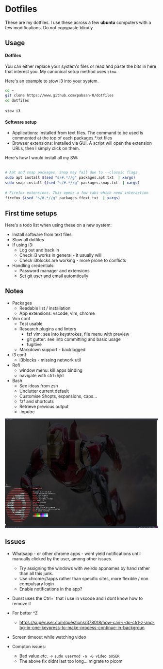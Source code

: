# Dotfiles 

These are my dotfiles. I use these across a few **ubuntu** computers with a few modifications. Do not copypaste blindly.

## Usage


#### Dotfiles

You can either replace your system's files or read and paste the bits in here that interest you. My canonical setup method uses `stow`.

Here's an example to stow i3 into your system.
```bash
cd ~
git clone https://www.github.com/pabsan-0/dotfiles
cd dotfiles

stow i3
```
#### Software setup

- Applications: Installed from text files. The command to be used is commented at the top of each packages.*.txt files
- Browser extensions: Installed via GUI. A script will open the extension URLs, then I simply click on them.

Here's how I would install all my SW:

```bash

# Apt and snap packages. Snap may fail due to --classic flags
sudo apt install $(sed "s/#.*//g" packages.apt.txt  | xargs)
sudo snap install $(sed "s/#.*//g" packages.snap.txt  | xargs)

# Firefox extensions. This opens a few tabs which need interaction
firefox $(sed "s/#.*//g" packages.ffext.txt  | xargs)
```

## First time setups

Here's a todo list when using these on a new system:
- Install software from text files
- Stow all dotfiles
- If using i3:  
    - Log out and back in
    - Check i3 works in general - it usually will
    - Check i3blocks are working - more prone to conflicts
- Handling credentials:
    - Password manager and extensions
    - Set git user and email automtically



## Notes

- Packages
    - Readable list / installation
    - App extensions: vscode, vim, chrome
- Vim conf
    - Test usable
    - Research plugins and linters
        - fzf vim: see into keystrokes, file menu with preview
        - git gutter: see into committing and basic usage
        - fugitive
    - Markdown support - backlogged
- i3 conf
    - i3blocks - missing network util
- Rofi
    - window menu: kill apps binding
    - navigate with ctrl+hjkl 
- Bash
    - See ideas from zsh
    - Unclutter current default  
    - Customise Shopts, expansions, caps...
    - fzf and shortcuts
    - Retrieve previous output
    - .inputrc


<img src="./.docs/preview.png" width="640" height="360" />


## Issues

- Whatsapp - or other chrome apps - wont yield notifications until manually clicked by the user, among other issues.
    - Try assigning the windows with weirdo appnames by hand rather than all this junk.
    - Use chrome://apps rather than specific sites, more flexible / non compulsary login
    - Enable notifications in the app?
- Dunst uses the Ctrl+` that i use in vscode and i dont know how to remove it

- For better ^Z
    - https://superuser.com/questions/378018/how-can-i-do-ctrl-z-and-bg-in-one-keypress-to-make-process-continue-in-backgroun
- Screen timeout while watching video
- Compton issues: 
    - Bad value etc.  -> `sudo usermod -a -G video $USER`
    - The above fix didnt last too long... migrate to picom 